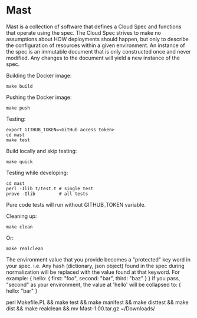 Mast
=====

Mast is a collection of software that defines a Cloud Spec and functions that operate using the spec. The Cloud Spec strives to make no assumptions about HOW deployments should happen, but only to describe the configuration of resources within a given environment. An instance of the spec is an immutable document that is only constructed once and never modified. Any changes to the document will yield a new instance of the spec.

Building the Docker image:

    make build

Pushing the Docker image:

    make push

Testing:

    export GITHUB_TOKEN=<GitHub access token>
    cd mast
    make test

Build locally and skip testing:

    make quick

Testing while developing:

    cd mast
    perl -Ilib t/test.t # single test
    prove -Ilib         # all tests

Pure code tests will run without GITHUB_TOKEN variable.

Cleaning up:

    make clean

Or:

    make realclean

The environment value that you provide becomes a "protected" key word in your spec. i.e. Any hash (dictionary, json object) found in the spec during normalization will be replaced with the value found at that keyword. For example:
{
    hello: {
        first: "foo",
        second: "bar",
        third: "baz"
    }
}
if you pass, "second" as your environment, the value at 'hello' will be collapsed to:
{
    hello: "bar"
}

perl Makefile.PL && make test && make manifest && make disttest && make dist && make realclean && mv Mast-1.00.tar.gz ~/Downloads/
